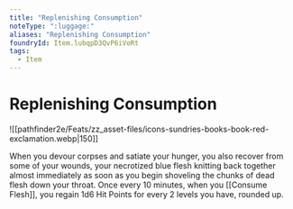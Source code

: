 ```yaml
---
title: "Replenishing Consumption"
noteType: ":luggage:"
aliases: "Replenishing Consumption"
foundryId: Item.lubqpD3QvP6iVoRt
tags:
  - Item
---
```


# Replenishing Consumption
![[pathfinder2e/Feats/zz_asset-files/icons-sundries-books-book-red-exclamation.webp|150]]

When you devour corpses and satiate your hunger, you also recover from some of your wounds, your necrotized blue flesh knitting back together almost immediately as soon as you begin shoveling the chunks of dead flesh down your throat. Once every 10 minutes, when you [[Consume Flesh]], you regain 1d6 Hit Points for every 2 levels you have, rounded up. 

